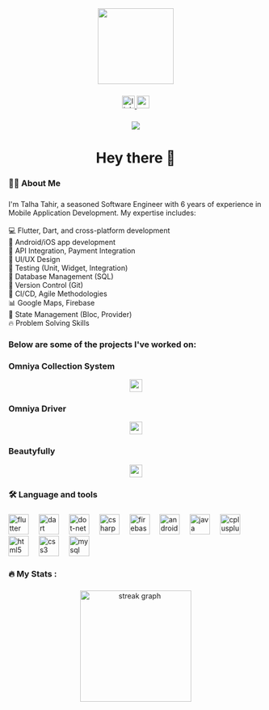 <div align="center">
  <img height="150" src="https://camo.githubusercontent.com/62da68eb62b1e5f175f7d1f0191dd89a653d7908feb22d37d4a0ab07365d6791/68747470733a2f2f6d656469612e67697068792e636f6d2f6d656469612f4d3967624264396e6244724f5475314d71782f67697068792e676966"  />
</div>

###

<div align="center">
  <a href="https://www.linkedin.com/in/muhammad-talha-tahir-30968b248" target="_blank">
    <img src="https://img.shields.io/static/v1?message=LinkedIn&logo=linkedin&label=&color=0077B5&logoColor=white&labelColor=&style=for-the-badge" height="25" alt="linkedin logo"  />
  </a>
  <a href="chaudharytalhatahir@gmail.com" target="_blank">
    <img src="https://img.shields.io/static/v1?message=Gmail&logo=gmail&label=&color=D14836&logoColor=white&labelColor=&style=for-the-badge" height="25" alt="gmail logo"  />
  </a>
</div>

###

<div align="center">
  <img src="https://visitor-badge.laobi.icu/badge?page_id=chTalhaTahir.chTalhaTahir&"  />
</div>

###

<h1 align="center">Hey there 👋</h1>

###

<h3 align="left">👩‍💻  About Me</h3>

###

<p align="left">I'm Talha Tahir, a seasoned Software Engineer with 6 years of experience in Mobile Application Development. My expertise includes:<br><br>💻 Flutter, Dart, and cross-platform development<br>📱 Android/iOS app development<br>🔧 API Integration, Payment Integration<br>🎨 UI/UX Design<br>🧪 Testing (Unit, Widget, Integration)<br>💾 Database Management (SQL)<br>🔗 Version Control (Git)<br>🚀 CI/CD, Agile Methodologies<br>📊 Google Maps, Firebase<br>🔄 State Management (Bloc, Provider)<br>🔥 Problem Solving Skills</p>

###

###

### Below are some of the projects I've worked on:

###

### Omniya Collection System
<div align="center">
  <a href="https://apps.apple.com/pk/app/omniya-collection-system/id1673761983" target="_blank">
    <img src="https://img.shields.io/static/v1?message=App%20Store&logo=apple&label=&color=black&logoColor=white&labelColor=&style=for-the-badge" height="25" alt="app store logo"  />
  </a>
</div>

###

### Omniya Driver
<div align="center">
  <a href="https://apps.apple.com/us/app/omniya-driver/id6462425687" target="_blank">
    <img src="https://img.shields.io/static/v1?message=App%20Store&logo=apple&label=&color=black&logoColor=white&labelColor=&style=for-the-badge" height="25" alt="app store logo"  />
  </a>
</div>

###

### Beautyfully
<div align="center">
  <a href="https://apps.apple.com/pk/app/beautyfully/id1672034258" target="_blank">
    <img src="https://img.shields.io/static/v1?message=App%20Store&logo=apple&label=&color=black&logoColor=white&labelColor=&style=for-the-badge" height="25" alt="app store logo"  />
  </a>
</div>

###

<h3 align="left">🛠 Language and tools</h3>

###

<div align="left">
  <img src="https://cdn.jsdelivr.net/gh/devicons/devicon/icons/flutter/flutter-original.svg" height="40" alt="flutter logo"  />
  <img width="12" />
  <img src="https://cdn.jsdelivr.net/gh/devicons/devicon/icons/dart/dart-original.svg" height="40" alt="dart logo"  />
  <img width="12" />
  <img src="https://cdn.jsdelivr.net/gh/devicons/devicon/icons/dot-net/dot-net-plain-wordmark.svg" height="40" alt="dot-net logo"  />
  <img width="12" />
  <img src="https://cdn.jsdelivr.net/gh/devicons/devicon/icons/csharp/csharp-original.svg" height="40" alt="csharp logo"  />
  <img width="12" />
  <img src="https://cdn.jsdelivr.net/gh/devicons/devicon/icons/firebase/firebase-plain-wordmark.svg" height="40" alt="firebase logo"  />
  <img width="12" />
  <img src="https://cdn.jsdelivr.net/gh/devicons/devicon/icons/android/android-original.svg" height="40" alt="android logo"  />
  <img width="12" />
  <img src="https://cdn.jsdelivr.net/gh/devicons/devicon/icons/java/java-original.svg" height="40" alt="java logo"  />
  <img width="12" />
  <img src="https://cdn.jsdelivr.net/gh/devicons/devicon/icons/cplusplus/cplusplus-original.svg" height="40" alt="cplusplus logo"  />
  <img width="12" />
  <img src="https://cdn.jsdelivr.net/gh/devicons/devicon/icons/html5/html5-original.svg" height="40" alt="html5 logo"  />
  <img width="12" />
  <img src="https://cdn.jsdelivr.net/gh/devicons/devicon/icons/css3/css3-original.svg" height="40" alt="css3 logo"  />
  <img width="12" />
  <img src="https://cdn.jsdelivr.net/gh/devicons/devicon/icons/mysql/mysql-original.svg" height="40" alt="mysql logo"  />
</div>

###

<h3 align="left">🔥   My Stats :</h3>

###

<div align="center">
  <img src="https://streak-stats.demolab.com?user=chTalhaTahir&locale=en&mode=daily&theme=dark&hide_border=false&border_radius=5&order=3" height="220" alt="streak graph"  />
</div>
